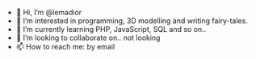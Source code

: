 - 👋 Hi, I’m @lemadior
- 👀 I’m interested in programming, 3D modelling and writing fairy-tales.
- 🌱 I’m currently learning PHP, JavaScript, SQL and so on.. 
- 💞️ I’m looking to collaborate on.. not looking
- 📫 How to reach me: by email

<!---
lemadior/lemadior is a ✨ special ✨ repository because its `README.md` (this file) appears on your GitHub profile.
You can click the Preview link to take a look at your changes.
--->
